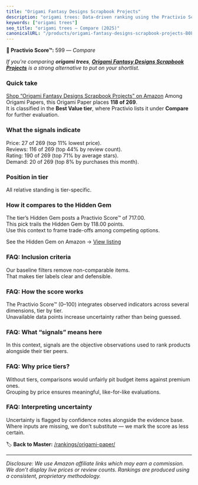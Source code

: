 ```yaml
---
title: "Origami Fantasy Designs Scrapbook Projects"
description: "origami trees: Data-driven ranking using the Practivio Score™. Positioned by quality, value, demand, findability, momentum."
keywords: ["origami trees"]
seo_title: "origami trees — Compare (2025)"
canonicalURL: "/products/origami-fantasy-designs-scrapbook-projects-B0F1D6PW5H/"
---
```


**🛒 Practivio Score™:** 599 — _Compare_


*If you're comparing **origami trees**, **[Origami Fantasy Designs Scrapbook Projects](https://www.amazon.com/dp/B0F1D6PW5H?tag=practivio-20)** is a strong alternative to put on your shortlist.*
### Quick take
[Shop “Origami Fantasy Designs Scrapbook Projects” on Amazon](https://www.amazon.com/dp/B0F1D6PW5H?tag=practivio-20)
Among Origami Papers, this Origami Paper places **118 of 269**.  
It is classified in the **Best Value tier**, where Practivio lists it under **Compare** for further evaluation.

### What the signals indicate
Price: 27 of 269 (top 11% lowest price).  
Reviews: 116 of 269 (top 44% by review count).  
Rating: 190 of 269 (top 71% by average stars).  
Demand: 20 of 269 (top 8% by purchases this month).

### Position in tier
All relative standing is tier-specific.

### How it compares to the Hidden Gem
The tier’s Hidden Gem posts a Practivio Score™ of 717.00.  
This pick trails the Hidden Gem by 118.00 points.  
Use this context to frame trade-offs among competing options.  

See the Hidden Gem on Amazon → [View listing](https://www.amazon.com/dp/B0BQTYYVZH?tag=practivio-20)

### FAQ: Inclusion criteria
Our baseline filters remove non-comparable items.  
That makes tier labels clear and defensible.

### FAQ: How the score works
The Practivio Score™ (0–100) integrates observed indicators across several dimensions, tier by tier.  
Unavailable data points increase uncertainty rather than being guessed.

### FAQ: What “signals” means here
In this context, signals are the objective observations used to rank products alongside their tier peers.

### FAQ: Why price tiers?
Without tiers, comparisons would unfairly pit budget items against premium ones.  
Grouping by price ensures meaningful, like-for-like evaluations.

### FAQ: Interpreting uncertainty
Uncertainty is flagged by confidence notes alongside the evidence base.  
Where inputs are missing, we don’t substitute — we mark the score as less certain.

<!-- Missing template for Compare/CompareWithinPriceClass -->


🏷️ **Back to Master:** [/rankings/origami-paper/](/rankings/origami-paper/)

---
_Disclosure: We use Amazon affiliate links which may earn a commission. We don’t display live prices or review counts. Rankings are produced using a consistent, proprietary methodology._
